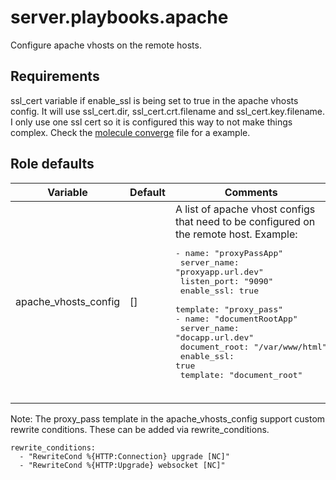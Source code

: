 # server.playbooks.apache
Configure apache vhosts on the remote hosts.

## Requirements
ssl_cert variable if enable_ssl is being set to true in the apache vhosts config. It will use ssl_cert.dir, ssl_cert.crt.filename and ssl_cert.key.filename. I only use one ssl cert so it is configured this way to not make things complex. Check the [molecule converge](../molecule/apache_vhosts/converge.yml) file for a example.

## Role defaults
| Variable             | Default | Comments                                                                       |
|----------------------|---------|--------------------------------------------------------------------------------|
| apache_vhosts_config | []      | A list of apache vhost configs that need to be configured on the remote host. Example: <pre>- name: "proxyPassApp"<br>  server_name: "proxyapp.url.dev"<br>  listen_port: "9090"<br>  enable_ssl: true<br>  template: "proxy_pass"<br>- name: "documentRootApp"<br>  server_name: "docapp.url.dev"<br>  document_root: "/var/www/html"<br>  enable_ssl: true<br>  template: "document_root"</pre> <br>|

Note: The proxy_pass template in the apache_vhosts_config support custom rewrite conditions. These can be added via rewrite_conditions.
```
rewrite_conditions:
  - "RewriteCond %{HTTP:Connection} upgrade [NC]"
  - "RewriteCond %{HTTP:Upgrade} websocket [NC]"

```
